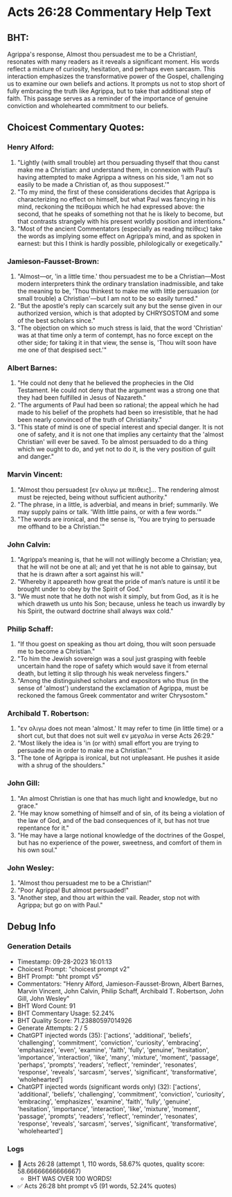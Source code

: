 # Acts 26:28 Commentary Help Text

## BHT:
Agrippa's response, Almost thou persuadest me to be a Christian!, resonates with many readers as it reveals a significant moment. His words reflect a mixture of curiosity, hesitation, and perhaps even sarcasm. This interaction emphasizes the transformative power of the Gospel, challenging us to examine our own beliefs and actions. It prompts us not to stop short of fully embracing the truth like Agrippa, but to take that additional step of faith. This passage serves as a reminder of the importance of genuine conviction and wholehearted commitment to our beliefs.

## Choicest Commentary Quotes:
### Henry Alford:
1. "Lightly (with small trouble) art thou persuading thyself that thou canst make me a Christian: and understand them, in connexion with Paul’s having attempted to make Agrippa a witness on his side, ‘l am not so easily to be made a Christian of, as thou supposest.'"
2. "To my mind, the first of these considerations decides that Agrippa is characterizing no effect on himself, but what Paul was fancying in his mind, reckoning the πείθομαι which he had expressed above: the second, that he speaks of something not that he is likely to become, but that contrasts strangely with his present worldly position and intentions."
3. "Most of the ancient Commentators (especially as reading πείθεις) take the words as implying some effect on Agrippa’s mind, and as spoken in earnest: but this I think is hardly possible, philologically or exegetically."

### Jamieson-Fausset-Brown:
1. "Almost—or, 'in a little time.' thou persuadest me to be a Christian—Most modern interpreters think the ordinary translation inadmissible, and take the meaning to be, 'Thou thinkest to make me with little persuasion (or small trouble) a Christian'—but I am not to be so easily turned."
2. "But the apostle's reply can scarcely suit any but the sense given in our authorized version, which is that adopted by CHRYSOSTOM and some of the best scholars since."
3. "The objection on which so much stress is laid, that the word 'Christian' was at that time only a term of contempt, has no force except on the other side; for taking it in that view, the sense is, 'Thou wilt soon have me one of that despised sect.'"

### Albert Barnes:
1. "He could not deny that he believed the prophecies in the Old Testament. He could not deny that the argument was a strong one that they had been fulfilled in Jesus of Nazareth."
2. "The arguments of Paul had been so rational; the appeal which he had made to his belief of the prophets had been so irresistible, that he had been nearly convinced of the truth of Christianity."
3. "This state of mind is one of special interest and special danger. It is not one of safety, and it is not one that implies any certainty that the 'almost Christian' will ever be saved. To be almost persuaded to do a thing which we ought to do, and yet not to do it, is the very position of guilt and danger."

### Marvin Vincent:
1. "Almost thou persuadest [εν ολιγω με πειθεις]... The rendering almost must be rejected, being without sufficient authority."
2. "The phrase, in a little, is adverbial, and means in brief; summarily. We may supply pains or talk. 'With little pains, or with a few words.'"
3. "The words are ironical, and the sense is, 'You are trying to persuade me offhand to be a Christian.'"

### John Calvin:
1. "Agrippa’s meaning is, that he will not willingly become a Christian; yea, that he will not be one at all; and yet that he is not able to gainsay, but that he is drawn after a sort against his will." 
2. "Whereby it appeareth how great the pride of man’s nature is until it be brought under to obey by the Spirit of God."
3. "We must note that he doth not wish it simply, but from God, as it is he which draweth us unto his Son; because, unless he teach us inwardly by his Spirit, the outward doctrine shall always wax cold."

### Philip Schaff:
1. "If thou goest on speaking as thou art doing, thou wilt soon persuade me to become a Christian."
2. "To him the Jewish sovereign was a soul just grasping with feeble uncertain hand the rope of safety which would save it from eternal death, but letting it slip through his weak nerveless fingers."
3. "Among the distinguished scholars and expositors who thus (in the sense of 'almost') understand the exclamation of Agrippa, must be reckoned the famous Greek commentator and writer Chrysostom."

### Archibald T. Robertson:
1. "εν ολιγω does not mean 'almost.' It may refer to time (in little time) or a short cut, but that does not suit well εν μεγαλω in verse Acts 26:29."
2. "Most likely the idea is 'in (or with) small effort you are trying to persuade me in order to make me a Christian.'"
3. "The tone of Agrippa is ironical, but not unpleasant. He pushes it aside with a shrug of the shoulders."

### John Gill:
1. "An almost Christian is one that has much light and knowledge, but no grace."
2. "He may know something of himself and of sin, of its being a violation of the law of God, and of the bad consequences of it, but has not true repentance for it."
3. "He may have a large notional knowledge of the doctrines of the Gospel, but has no experience of the power, sweetness, and comfort of them in his own soul."

### John Wesley:
1. "Almost thou persuadest me to be a Christian!"
2. "Poor Agrippa! But almost persuaded!"
3. "Another step, and thou art within the vail. Reader, stop not with Agrippa; but go on with Paul."


## Debug Info
### Generation Details
- Timestamp: 09-28-2023 16:01:13
- Choicest Prompt: "choicest prompt v2"
- BHT Prompt: "bht prompt v5"
- Commentators: "Henry Alford, Jamieson-Fausset-Brown, Albert Barnes, Marvin Vincent, John Calvin, Philip Schaff, Archibald T. Robertson, John Gill, John Wesley"
- BHT Word Count: 91
- BHT Commentary Usage: 52.24%
- BHT Quality Score: 71.23880597014926
- Generate Attempts: 2 / 5
- ChatGPT injected words (35):
	['actions', 'additional', 'beliefs', 'challenging', 'commitment', 'conviction', 'curiosity', 'embracing', 'emphasizes', 'even', 'examine', 'faith', 'fully', 'genuine', 'hesitation', 'importance', 'interaction', 'like', 'many', 'mixture', 'moment', 'passage', 'perhaps', 'prompts', 'readers', 'reflect', 'reminder', 'resonates', 'response', 'reveals', 'sarcasm', 'serves', 'significant', 'transformative', 'wholehearted']
- ChatGPT injected words (significant words only) (32):
	['actions', 'additional', 'beliefs', 'challenging', 'commitment', 'conviction', 'curiosity', 'embracing', 'emphasizes', 'examine', 'faith', 'fully', 'genuine', 'hesitation', 'importance', 'interaction', 'like', 'mixture', 'moment', 'passage', 'prompts', 'readers', 'reflect', 'reminder', 'resonates', 'response', 'reveals', 'sarcasm', 'serves', 'significant', 'transformative', 'wholehearted']

### Logs
- 🔄 Acts 26:28 (attempt 1, 110 words, 58.67% quotes, quality score: 58.66666666666667) 
	- BHT WAS OVER 100 WORDS!
- ✅ Acts 26:28 bht prompt v5 (91 words, 52.24% quotes)
